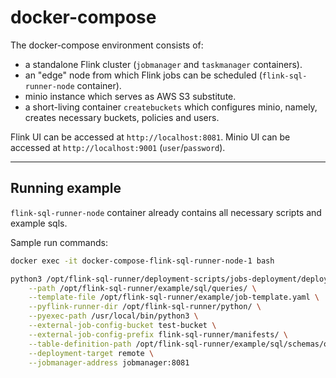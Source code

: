# docker-compose

The docker-compose environment consists of:

- a standalone Flink cluster (`jobmanager` and `taskmanager` containers).
- an "edge" node from which Flink jobs can be scheduled (`flink-sql-runner-node` container).
- minio instance which serves as AWS S3 substitute.
- a short-living container `createbuckets` which configures minio, namely, creates necessary buckets, policies and
  users.

Flink UI can be accessed at `http://localhost:8081`.
Minio UI can be accessed at `http://localhost:9001` (`user`/`password`).

---

## Running example

`flink-sql-runner-node` container already contains all necessary scripts and example sqls.

Sample run commands:

```bash
docker exec -it docker-compose-flink-sql-runner-node-1 bash

python3 /opt/flink-sql-runner/deployment-scripts/jobs-deployment/deploy.py \
    --path /opt/flink-sql-runner/example/sql/queries/ \
    --template-file /opt/flink-sql-runner/example/job-template.yaml \
    --pyflink-runner-dir /opt/flink-sql-runner/python/ \
    --pyexec-path /usr/local/bin/python3 \
    --external-job-config-bucket test-bucket \
    --external-job-config-prefix flink-sql-runner/manifests/ \
    --table-definition-path /opt/flink-sql-runner/example/sql/schemas/orders.sql \
    --deployment-target remote \
    --jobmanager-address jobmanager:8081
```